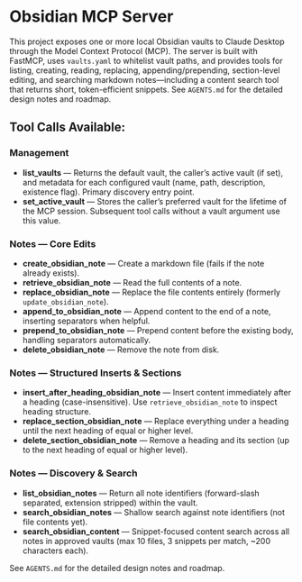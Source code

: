 # Obsidian MCP Server
This project exposes one or more local Obsidian vaults to Claude Desktop through the Model Context Protocol (MCP). The server is built with FastMCP, uses `vaults.yaml` to whitelist vault paths, and provides tools for listing, creating, reading, replacing, appending/prepending, section-level editing, and searching markdown notes—including a content search tool that returns short, token-efficient snippets. See `AGENTS.md` for the detailed design notes and roadmap.

## Tool Calls Available:
### Management
- **list_vaults** — Returns the default vault, the caller’s active vault (if set), and metadata for each configured vault (name, path, description, existence flag). Primary discovery entry point.
- **set_active_vault** — Stores the caller’s preferred vault for the lifetime of the MCP session. Subsequent tool calls without a vault argument use this value.

### Notes — Core Edits
- **create_obsidian_note** — Create a markdown file (fails if the note already exists).
- **retrieve_obsidian_note** — Read the full contents of a note.
- **replace_obsidian_note** — Replace the file contents entirely (formerly `update_obsidian_note`).
- **append_to_obsidian_note** — Append content to the end of a note, inserting separators when helpful.
- **prepend_to_obsidian_note** — Prepend content before the existing body, handling separators automatically.
- **delete_obsidian_note** — Remove the note from disk.

### Notes — Structured Inserts & Sections
- **insert_after_heading_obsidian_note** — Insert content immediately after a heading (case-insensitive). Use `retrieve_obsidian_note` to inspect heading structure.
- **replace_section_obsidian_note** — Replace everything under a heading until the next heading of equal or higher level.
- **delete_section_obsidian_note** — Remove a heading and its section (up to the next heading of equal or higher level).

### Notes — Discovery & Search
- **list_obsidian_notes** — Return all note identifiers (forward-slash separated, extension stripped) within the vault.
- **search_obsidian_notes** — Shallow search against note identifiers (not file contents yet).
- **search_obsidian_content** — Snippet-focused content search across all notes in approved vaults (max 10 files, 3 snippets per match, ~200 characters each).

See `AGENTS.md` for the detailed design notes and roadmap.
